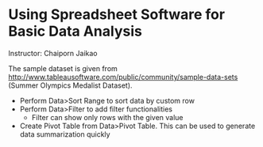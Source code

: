 # Using Spreadsheet Software for Basic Data Analysis

Instructor: Chaiporn Jaikao

The sample dataset is given from http://www.tableausoftware.com/public/community/sample-data-sets (Summer Olympics Medalist Dataset).

- Perform Data>Sort Range to sort data by custom row
- Perform Data>Filter to add filter functionalities
  - Filter can show only rows with the given value
- Create Pivot Table from Data>Pivot Table. This can be used to generate data summarization quickly
